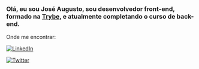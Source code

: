 ### Olá, eu sou José Augusto, sou desenvolvedor front-end, formado na [Trybe](https://www.betrybe.com/), e atualmente completando o curso de back-end.

Onde me encontrar:

<a href="https://www.linkedin.com/in/augustonet/"><img alt="LinkedIn" src="https://img.shields.io/badge/LinkedIn-0077B5?style=for-the-badge&logo=linkedin&logoColor=white" /></a>

<a href="https://twitter.com/jaugusto_n"><img alt="Twitter" src="https://img.shields.io/badge/Twitter-1DA1F2?style=for-the-badge&logo=twitter&logoColor=white" /></a>
